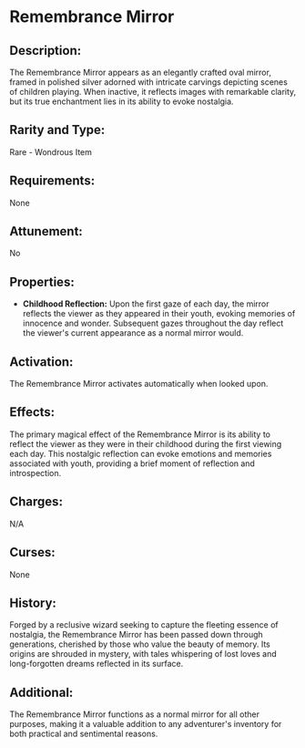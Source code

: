 # Remembrance Mirror

## Description:
The Remembrance Mirror appears as an elegantly crafted oval mirror, framed in polished silver adorned with intricate carvings depicting scenes of children playing. When inactive, it reflects images with remarkable clarity, but its true enchantment lies in its ability to evoke nostalgia.

## Rarity and Type:
Rare - Wondrous Item

## Requirements:
None

## Attunement:
No

## Properties:
- **Childhood Reflection:** Upon the first gaze of each day, the mirror reflects the viewer as they appeared in their youth, evoking memories of innocence and wonder. Subsequent gazes throughout the day reflect the viewer's current appearance as a normal mirror would.

## Activation:
The Remembrance Mirror activates automatically when looked upon.

## Effects:
The primary magical effect of the Remembrance Mirror is its ability to reflect the viewer as they were in their childhood during the first viewing each day. This nostalgic reflection can evoke emotions and memories associated with youth, providing a brief moment of reflection and introspection.

## Charges:
N/A

## Curses:
None

## History:
Forged by a reclusive wizard seeking to capture the fleeting essence of nostalgia, the Remembrance Mirror has been passed down through generations, cherished by those who value the beauty of memory. Its origins are shrouded in mystery, with tales whispering of lost loves and long-forgotten dreams reflected in its surface.

## Additional:
The Remembrance Mirror functions as a normal mirror for all other purposes, making it a valuable addition to any adventurer's inventory for both practical and sentimental reasons.